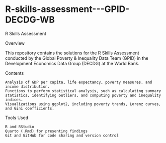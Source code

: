 # R-skills-assessment---GPID-DECDG-WB
R Skills Assessment

Overview

This repository contains the solutions for the R Skills Assessment conducted by the Global Poverty & Inequality Data Team (GPID) in the Development Economics Data Group (DECDG) at the World Bank.

Contents

    Analysis of GDP per capita, life expectancy, poverty measures, and income distribution.
    Functions to perform statistical analysis, such as calculating summary statistics, identifying outliers, and computing poverty and inequality indices.
    Visualizations using ggplot2, including poverty trends, Lorenz curves, and Gini coefficients.

Tools Used

    R and RStudio
    Quarto (.Rmd) for presenting findings
    Git and GitHub for code sharing and version control
